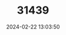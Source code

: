 ---
title: "31439"
category: "Vatica cuspidata"
draft: false
date: 2024-02-22 13:03:50
languages:
  Malay: ["resak daun runching"]
---